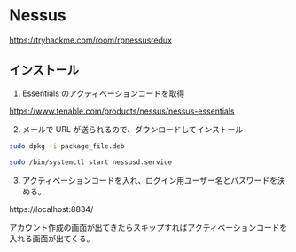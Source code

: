 # Nessus

https://tryhackme.com/room/rpnessusredux

## インストール

1. Essentials のアクティベーションコードを取得

https://www.tenable.com/products/nessus/nessus-essentials

2. メールで URL が送られるので、ダウンロードしてインストール

```sh
sudo dpkg -i package_file.deb

sudo /bin/systemctl start nessusd.service
```

3. アクティベーションコードを入れ、ログイン用ユーザー名とパスワードを決める。

https://localhost:8834/

アカウント作成の画面が出てきたらスキップすればアクティベーションコードを入れる画面が出てくる。
